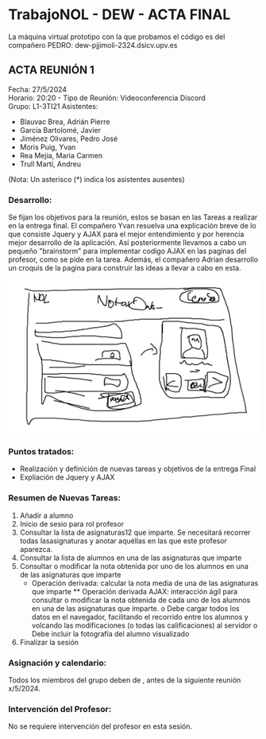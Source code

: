 <h1>TrabajoNOL - DEW - ACTA FINAL </h1>

La máquina virtual prototipo con la que probamos el código es del compañero PEDRO: dew-pjjimoli-2324.dsicv.upv.es

<h2>ACTA REUNIÓN 1</h2>


Fecha: 27/5/2024  
Horario: 20:20  - 
Tipo de Reunión: Videoconferencia Discord   
Grupo: L1-3TI21
Asistentes: 
- Blauvac Brea, Adrián Pierre  
- García Bartolomé, Javier  
- Jiménez Olivares, Pedro José  
- Moris Puig, Yvan  
- Rea Mejia, Maria Carmen  
- Trull Martí, Andreu  
 
(Nota: Un asterisco (*) indica los asistentes ausentes) 


<h3>Desarrollo:</h3>
 
Se fijan los objetivos para la reunión, estos se basan en las Tareas a realizar en la entrega final. 
El compañero Yvan resuelva una explicación breve de lo que consiste Jquery y AJAX para el mejor entendimiento y por herencia mejor desarrollo de la aplicación. Así posteriormente llevamos a cabo un pequeño "brainstorm" para implementar codigo AJAX en las paginas del profesor, como se pide en la tarea. 
Además, el compañero Adrian desarrollo un croquis de la pagina para construir las ideas a llevar a cabo en esta.

![Imagen en : https://github.com/pjjimoli/TrabajoNOL/blob/master/images/croquis.png ](https://github.com/pjjimoli/TrabajoNOL/blob/master/images/croquis.png)


<h3>Puntos tratados:</h3>  
 
* Realización y definición de nuevas tareas y objetivos de la entrega Final
* Expliación de Jquery y AJAX
  


<h3>Resumen de Nuevas Tareas:</h3>  
 
1. Añadir a alumno 
2. Inicio de sesio para rol profesor
3. Consultar la lista de asignaturas12 que imparte. Se necesitará recorrer todas lasasignaturas y anotar aquéllas en las que este profesor aparezca.
4. Consultar la lista de alumnos en una de las asignaturas que imparte
5. Consultar o modificar la nota obtenida por uno de los alumnos en una de las asignaturas que imparte
    * Operación derivada: calcular la nota media de una de las asignaturas que imparte
       ** Operación derivada AJAX: interacción ágil para consultar o modificar la nota obtenida de cada uno de los alumnos en una de las asignaturas que imparte. 
o Debe cargar todos los datos en el navegador, facilitando el recorrido entre los alumnos y volcando las modificaciones (o todas las calificaciones) al servidor
o Debe incluir la fotografía del alumno visualizado
6. Finalizar la sesión

<h3>Asignación y calendario:</h3>   

Todos los miembros del grupo deben de , antes de la siguiente reunión x/5/2024.

<h3>Intervención del Profesor:</h3>

 No se requiere intervención del profesor en esta sesión.
 




